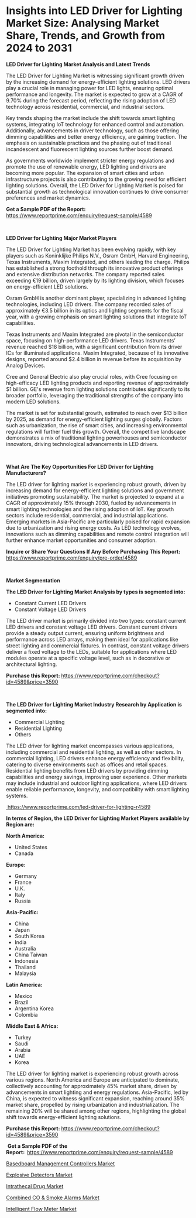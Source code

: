 <p><h1>Insights into LED Driver for Lighting Market Size: Analysing Market Share, Trends, and Growth from 2024 to 2031</h1></p><p><strong>LED Driver for Lighting Market Analysis and Latest Trends</strong></p>
<p><p>The LED Driver for Lighting Market is witnessing significant growth driven by the increasing demand for energy-efficient lighting solutions. LED drivers play a crucial role in managing power for LED lights, ensuring optimal performance and longevity. The market is expected to grow at a CAGR of 9.70% during the forecast period, reflecting the rising adoption of LED technology across residential, commercial, and industrial sectors.</p><p>Key trends shaping the market include the shift towards smart lighting systems, integrating IoT technology for enhanced control and automation. Additionally, advancements in driver technology, such as those offering dimming capabilities and better energy efficiency, are gaining traction. The emphasis on sustainable practices and the phasing out of traditional incandescent and fluorescent lighting sources further boost demand.</p><p>As governments worldwide implement stricter energy regulations and promote the use of renewable energy, LED lighting and drivers are becoming more popular. The expansion of smart cities and urban infrastructure projects is also contributing to the growing need for efficient lighting solutions. Overall, the LED Driver for Lighting Market is poised for substantial growth as technological innovation continues to drive consumer preferences and market dynamics.</p></p>
<p><strong>Get a Sample PDF of the Report:&nbsp;</strong> <a href="https://www.reportprime.com/enquiry/request-sample/4589">https://www.reportprime.com/enquiry/request-sample/4589</a></p>
<p>&nbsp;</p>
<p><strong>LED Driver for Lighting Major Market Players</strong></p>
<p><p>The LED Driver for Lighting Market has been evolving rapidly, with key players such as Koninklijke Philips N.V., Osram GmbH, Harvard Engineering, Texas Instruments, Maxim Integrated, and others leading the charge. Philips has established a strong foothold through its innovative product offerings and extensive distribution networks. The company reported sales exceeding €19 billion, driven largely by its lighting division, which focuses on energy-efficient LED solutions. </p><p>Osram GmbH is another dominant player, specializing in advanced lighting technologies, including LED drivers. The company recorded sales of approximately €3.5 billion in its optics and lighting segments for the fiscal year, with a growing emphasis on smart lighting solutions that integrate IoT capabilities.</p><p>Texas Instruments and Maxim Integrated are pivotal in the semiconductor space, focusing on high-performance LED drivers. Texas Instruments’ revenue reached $18 billion, with a significant contribution from its driver ICs for illuminated applications. Maxim Integrated, because of its innovative designs, reported around $2.4 billion in revenue before its acquisition by Analog Devices.</p><p>Cree and General Electric also play crucial roles, with Cree focusing on high-efficacy LED lighting products and reporting revenue of approximately $1 billion. GE's revenue from lighting solutions contributes significantly to its broader portfolio, leveraging the traditional strengths of the company into modern LED solutions.</p><p>The market is set for substantial growth, estimated to reach over $13 billion by 2025, as demand for energy-efficient lighting surges globally. Factors such as urbanization, the rise of smart cities, and increasing environmental regulations will further fuel this growth. Overall, the competitive landscape demonstrates a mix of traditional lighting powerhouses and semiconductor innovators, driving technological advancements in LED drivers.</p></p>
<p>&nbsp;</p>
<p><strong>What Are The Key Opportunities For LED Driver for Lighting Manufacturers?</strong></p>
<p><p>The LED driver for lighting market is experiencing robust growth, driven by increasing demand for energy-efficient lighting solutions and government initiatives promoting sustainability. The market is projected to expand at a CAGR of approximately 15% through 2030, fueled by advancements in smart lighting technologies and the rising adoption of IoT. Key growth sectors include residential, commercial, and industrial applications. Emerging markets in Asia-Pacific are particularly poised for rapid expansion due to urbanization and rising energy costs. As LED technology evolves, innovations such as dimming capabilities and remote control integration will further enhance market opportunities and consumer adoption.</p></p>
<p><strong>Inquire or Share Your Questions If Any Before Purchasing This Report:</strong> <a href="https://www.reportprime.com/enquiry/pre-order/4589">https://www.reportprime.com/enquiry/pre-order/4589</a></p>
<p>&nbsp;</p>
<p><strong>Market Segmentation</strong></p>
<p><strong>The LED Driver for Lighting Market Analysis by types is segmented into:</strong></p>
<p><ul><li>Constant Current LED Drivers</li><li>Constant Voltage LED Drivers</li></ul></p>
<p><p>The LED driver market is primarily divided into two types: constant current LED drivers and constant voltage LED drivers. Constant current drivers provide a steady output current, ensuring uniform brightness and performance across LED arrays, making them ideal for applications like street lighting and commercial fixtures. In contrast, constant voltage drivers deliver a fixed voltage to the LEDs, suitable for applications where LED modules operate at a specific voltage level, such as in decorative or architectural lighting.</p></p>
<p><strong>Purchase this Report:&nbsp;</strong><a href="https://www.reportprime.com/checkout?id=4589&price=3590">https://www.reportprime.com/checkout?id=4589&price=3590</a></p>
<p>&nbsp;</p>
<p><strong>The LED Driver for Lighting Market Industry Research by Application is segmented into:</strong></p>
<p><ul><li>Commercial Lighting</li><li>Residential Lighting</li><li>Others</li></ul></p>
<p><p>The LED driver for lighting market encompasses various applications, including commercial and residential lighting, as well as other sectors. In commercial lighting, LED drivers enhance energy efficiency and flexibility, catering to diverse environments such as offices and retail spaces. Residential lighting benefits from LED drivers by providing dimming capabilities and energy savings, improving user experience. Other markets may include industrial and outdoor lighting applications, where LED drivers enable reliable performance, longevity, and compatibility with smart lighting systems.</p></p>
<p><a href="https://www.reportprime.com/led-driver-for-lighting-r4589">&nbsp;https://www.reportprime.com/led-driver-for-lighting-r4589</a></p>
<p><strong>In terms of Region, the LED Driver for Lighting Market Players available by Region are:</strong></p>
<p>
    <p> <strong> North America: </strong>
        <ul>
            <li>United States</li>
            <li>Canada</li>
        </ul>
        </p> 
    <p> <strong> Europe: </strong>
        <ul>
            <li>Germany</li>
            <li>France</li>
            <li>U.K.</li>
            <li>Italy</li>
            <li>Russia</li>
        </ul>
        </p> 
    <p> <strong> Asia-Pacific: </strong>
        <ul>
            <li>China</li>
            <li>Japan</li>
            <li>South Korea</li>
            <li>India</li>
            <li>Australia</li>
            <li>China Taiwan</li>
            <li>Indonesia</li>
            <li>Thailand</li>
            <li>Malaysia</li>
        </ul>
        </p> 
    <p> <strong> Latin America: </strong>
        <ul>
            <li>Mexico</li>
            <li>Brazil</li>
            <li>Argentina Korea</li>
            <li>Colombia</li>
        </ul>
        </p> 
    <p> <strong> Middle East & Africa: </strong>
        <ul>
            <li>Turkey</li>
            <li>Saudi</li>
            <li>Arabia</li>
            <li>UAE</li>
            <li>Korea</li>
        </ul>
    </p>
    </p>
<p><p>The LED driver for lighting market is experiencing robust growth across various regions. North America and Europe are anticipated to dominate, collectively accounting for approximately 45% market share, driven by advancements in smart lighting and energy regulations. Asia-Pacific, led by China, is expected to witness significant expansion, reaching around 35% market share, propelled by rising urbanization and industrialization. The remaining 20% will be shared among other regions, highlighting the global shift towards energy-efficient lighting solutions.</p></p>
<p><strong>Purchase this Report: </strong><a href="https://www.reportprime.com/checkout?id=4589&price=3590">https://www.reportprime.com/checkout?id=4589&price=3590</a></p>
<p>&nbsp;<strong>Get a Sample PDF of the Report:&nbsp;&nbsp;</strong><a href="https://www.reportprime.com/enquiry/request-sample/4589">https://www.reportprime.com/enquiry/request-sample/4589</a></p>
<p><strong></strong></p>
<p><p><a href="https://github.com/PeterParrish5/Market-Research-Report-List-6/blob/main/basedboard-management-controllers-market.md">Basedboard Management Controllers Market</a></p><p><a href="https://www.linkedin.com/pulse/what-emerging-market-trends-explosive-detectors-detailed-overview-hzvoc?trackingId=7v8019xTR7OFU3COTzKP1w%3D%3D">Explosive Detectors Market</a></p><p><a href="https://issuu.com/reportprime-2/docs/intrathecal-drug-market-size-2030.p_6b0e797ce7ae95">Intrathecal Drug Market</a></p><p><a href="https://issuu.com/reportprime-2/docs/combined-co-smoke-alarms-market-siz_35078e2fb9b318">Combined CO & Smoke Alarms Market</a></p><p><a href="https://www.linkedin.com/pulse/intelligent-flow-meter-industry-forecast-market-shifts-s3gmc?trackingId=0BY71a3PS52O%2BNVFdKnOfA%3D%3D">Intelligent Flow Meter Market</a></p></p>